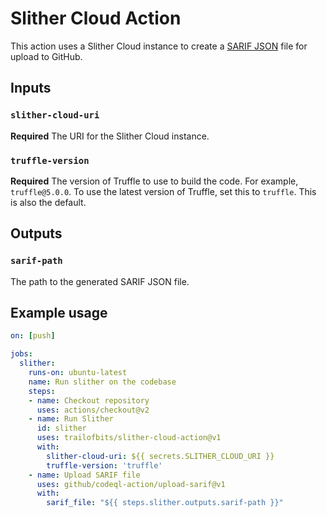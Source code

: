 # Slither Cloud Action

This action uses a Slither Cloud instance to create a [SARIF JSON](https://docs.github.com/en/github/finding-security-vulnerabilities-and-errors-in-your-code/uploading-a-sarif-file-to-github) file for upload to GitHub.

## Inputs

### `slither-cloud-uri`

**Required** The URI for the Slither Cloud instance.

### `truffle-version`

**Required** The version of Truffle to use to build the code. For example, `truffle@5.0.0`. To use the
latest version of Truffle, set this to `truffle`. This is also the default.

## Outputs

### `sarif-path`

The path to the generated SARIF JSON file.

## Example usage

```yaml
on: [push]

jobs:
  slither:
    runs-on: ubuntu-latest
    name: Run slither on the codebase
    steps:
    - name: Checkout repository
      uses: actions/checkout@v2
    - name: Run Slither
      id: slither
      uses: trailofbits/slither-cloud-action@v1
      with:
        slither-cloud-uri: ${{ secrets.SLITHER_CLOUD_URI }}
        truffle-version: 'truffle'
    - name: Upload SARIF file
      uses: github/codeql-action/upload-sarif@v1
      with:
        sarif_file: "${{ steps.slither.outputs.sarif-path }}"
```
